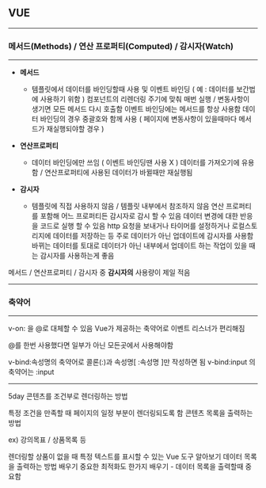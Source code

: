 
## VUE

---
### 메서드(Methods) / 연산 프로퍼티(Computed) / 감시자(Watch)
---

- **메서드**
  - 템플릿에서 데이터를 바인딩할때 사용 및 이벤트 바인딩 ( 예 : 데이터를 보간법에 사용하기 위함 )
컴포넌트의 리렌더링 주기에 맞춰 매번 실행 / 변동사항이 생기면 모든 메서드 다시 호출함
이벤트 바인딩에는 메서드를 항상 사용함
데이터 바인딩의 경우 중괄호와 함께 사용 ( 페이지에 변동사항이 있을때마다 메서드가 재실행되야할 경우 )

- **연산프로퍼티**
  - 데이터 바인딩에만 쓰임 ( 이벤트 바인딩땐 사용 X )
데이터를 가져오기에 유용함 / 연산프로퍼티에 사용된 데이터가 바뀔때만 재실행됨

- **감시자**
  - 템플릿에 직접 사용하지 않음 / 템플릿 내부에서 참조하지 않음
연산 프로퍼티를 포함해 어느 프로퍼티든 감시자로 감시 할 수 있음
데이터 변경에 대한 반응을 코드로 실행 할 수 있음
http 요청을 보내거나 타이머를 설정하거나 로컬스토리지에 데이터를 저장하는 등
주로 데이터가 아닌 업데이트에 감시자를 사용함
바뀌는 데이터를 토대로 데이터가 아닌 내부에서 업데이트 하는 작업이 있을 때는 감시자를 사용하는게 좋음

메서드 / 연산프로퍼티 / 감시자 중 **감시자의** 사용량이 제일 적음

---
### 축약어
---
v-on: 을 @로 대체할 수 있음
Vue가 제공하는 축약어로 이벤트 리스너가 편리해짐

@를 한번 사용했다면 일부가 아닌 모든곳에서 사용해야함

v-bind:속성명의 축약어로 콜론(:)과 속성명[ :속성명 ]만 작성하면 됨
v-bind:input 의 축약어는 :input

---
5day
콘텐츠를 조건부로 렌더링하는 방법

특정 조건을 만족할 때 페이지의 일정 부분이 렌더링되도록 함
콘텐츠 목록을 출력하는 방법

ex) 강의목표 / 상품목록 등

렌더링할 상품이 없을 때 특정 텍스트를 표시할 수 있는 Vue 도구 알아보기
데이터 목록을 출력하는 방법 배우기
중요한 최적화도 한가지 배우기 - 데이터 목록을 출력할때 중요함

